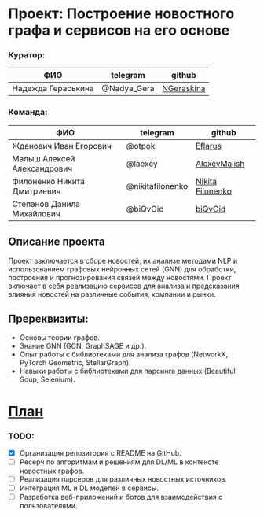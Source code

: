 # Проект: Построение новостного графа и сервисов на его основе

### Куратор: 
| ФИО                         | telegram         | github                                                                            |
| --------------------------- | ---------------- | --------------------------------------------------------------------------------- |
| Надежда Гераськина | @Nadya_Gera | [NGeraskina](https://github.com/NGeraskina)  |

### Команда:

| ФИО                         | telegram         | github                                                                            |
| --------------------------- | ---------------- | --------------------------------------------------------------------------------- |
| Жданович Иван Егорович      | @otpok           | [Eflarus](https://github.com/orgs/MOVS24-graph-team/people/Eflarus)               |
| Малыш Алексей Александрович | @laexey          | [AlexeyMalish](https://github.com/orgs/MOVS24-graph-team/people/AlexeyMalish)     |
| Филоненко Никита Дмитриевич | @nikitafilonenko | [Nikita Filonenko](https://github.com/orgs/MOVS24-graph-team/people/nikfilonenko) |
| Степанов Данила Михайлович  | @biQvOid         | [biQvOid](https://github.com/orgs/MOVS24-graph-team/people/biQvOid)               |

## Описание проекта
Проект заключается в сборе новостей, их анализе методами NLP и использованием графовых нейронных сетей (GNN) для обработки, построения и прогнозирования связей между новостями. Проект включает в себя реализацию сервисов для анализа и предсказания влияния новостей на различные события, компании и рынки.

## Пререквизиты:
- Основы теории графов.
- Знание GNN (GCN, GraphSAGE и др.).
- Опыт работы с библиотеками для анализа графов (NetworkX, PyTorch Geometric, StellarGraph).
- Навыки работы с библиотеками для парсинга данных (Beautiful Soup, Selenium).

#  [План](checkpoints.md)

### TODO:
- [x] Организация репозитория с README на GitHub.
- [ ] Ресерч по алгоритмам и решениям для DL/ML в контексте новостных графов.
- [ ] Реализация парсеров для различных новостных источников.
- [ ] Интеграция ML и DL моделей в сервисы.
- [ ] Разработка веб-приложений и ботов для взаимодействия с пользователями.